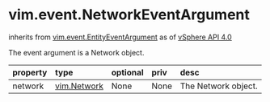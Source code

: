 vim.event.NetworkEventArgument
==============================
inherits from [vim.event.EntityEventArgument](docs/vim.event.EntityEventArgument.md)
as of [vSphere API 4.0](vim.version.md#vim.version.version5)


The event argument is a Network object.

| property | type | optional | priv | desc |
|:---------|:-----|:---------|:-----|:-----|
| network | [vim.Network](vim.Network.md "vim.Network") | None | None | The Network object. |


